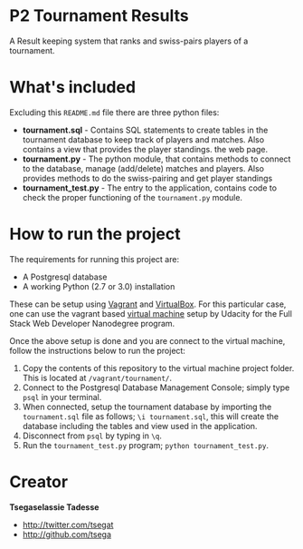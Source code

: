 # P2 Tournament Results

A Result keeping system that ranks and swiss-pairs players of a tournament.  

# What's included

Excluding this `README.md` file there are three python files:

  - **tournament.sql** - Contains SQL statements to create tables in the tournament database to keep track of players and matches. Also contains a view that provides the player standings.
   the web page.
  - **tournament.py** - The python module, that contains methods to connect to the database, manage (add/delete) matches and players. Also provides methods to do the swiss-pairing and get player standings
  - **tournament_test.py** - The entry to the application, contains code to check the proper functioning of the `tournament.py` module.

# How to run the project

The requirements for running this project are:
  - A Postgresql database
  - A working Python (2.7 or 3.0) installation

These can be setup using [Vagrant](http://vagrantup.com/) and [VirtualBox](https://www.virtualbox.org/). For this particular case, one can use the vagrant based [virtual machine](https://github.com/udacity/fullstack-nanodegree-vm) setup by Udacity for the Full Stack Web Developer Nanodegree program.

Once the above setup is done and you are connect to the virtual machine, follow the instructions below to run the project:
  1. Copy the contents of this repository to the virtual machine project folder. This is located at `/vagrant/tournament/`.
  2. Connect to the Postgresql Database Management Console; simply type `psql` in your terminal.
  3. When connected, setup the tournament database by importing the `tournament.sql` file as follows; `\i tournament.sql`, this will create the database including the tables and view used in the application.
  4. Disconnect from `psql` by typing in `\q`.
  5. Run the `tournament_test.py` program; `python tournament_test.py`.


# Creator

**Tsegaselassie Tadesse**

  - http://twitter.com/tsegat
  - http://github.com/tsega
